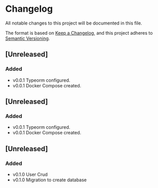 # Changelog

All notable changes to this project will be documented in this file.

The format is based on [Keep a Changelog](https://keepachangelog.com/en/1.1.0/),
and this project adheres to [Semantic Versioning](https://semver.org/spec/v2.0.0.html).

## [Unreleased]

### Added

- v0.0.1 Typeorm configured.
- v0.0.1 Docker Compose created.

## [Unreleased]

### Added

- v0.0.1 Typeorm configured.
- v0.0.1 Docker Compose created.

## [Unreleased]

### Added

- v0.1.0 User Crud
- v0.1.0 Migration to create database